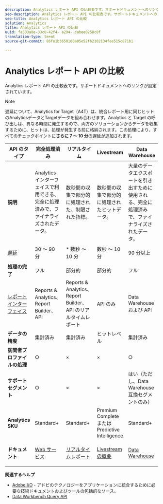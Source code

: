 ```yaml
---
description: Analytics レポート API の比較表です。サポートドキュメントへのリンクが設定されています。
seo-description: Analytics レポート API の比較表です。サポートドキュメントへのリンクが設定されています。
seo-title: Analytics レポート API の比較
solution: Analytics
title: Analytics レポート API の比較
uuid: fa533a8e-33c0-42f4- a294- cabee0258c8f
translation-type: tm+mt
source-git-commit: 86fe1b3650100a05e52fb2102134fee515c871b1

---
```



# Analytics レポート API の比較

Analytics レポート API の比較表です。サポートドキュメントへのリンクが設定されています。

>[!NOTE]
>
>遅延について、Analytics for Target（A4T）は、統合レポート用に同じヒットのAnalyticsデータとTargetデータを組み合わせます。Analytics と Target の呼び出しは、異なる時間に発生するので、両方のソリューションからデータを収集するために、ヒットは、処理が発生する前に格納されます。この処理により、すべてのチェックポイントに&#x200B;**さらに 7 ～ 10 分**&#x200B;の遅延が追加されます。

<table id="table_7AF4FD678D494063ADF459B3CBC3EF3F"> 
 <thead> 
  <tr> 
   <th colname="col1" class="entry"> API のタイプ </th> 
   <th colname="col2" class="entry"> 完全処理済み </th> 
   <th colname="col3" class="entry"> リアルタイム </th> 
   <th colname="col4" class="entry"> Livestream </th> 
   <th colname="col5" class="entry"> Data Warehouse </th> 
  </tr> 
 </thead>
 <tbody> 
  <tr> 
   <td colname="col1"> <b>説明</b> </td> 
   <td colname="col2"> Analytics インターフェイスで利用できる、完全に処理済みで、ファイナライズされたデータ。 </td> 
   <td colname="col3"> 数秒間の収集で部分的に処理された、制限された指標。 </td> 
   <td colname="col4"> 数秒間の収集で部分的に処理されたヒットデータ。 </td> 
   <td colname="col5"> 大量のデータエクスポートを引き出すために使用される、完全に処理済みで、ファイナライズされたデータ。 </td> 
  </tr> 
  <tr> 
   <td colname="col1"> <p><a href="https://marketing.adobe.com/resources/help/en_US/analytics/whitepapers/analytics-data-availability.pdf" format="https" scope="external"> 遅延</a> </p> </td> 
   <td colname="col2"> 30 ～ 90 分 </td> 
   <td colname="col3"> * 数秒 ～ 10 分 </td> 
   <td colname="col4"> 数秒 ～ 10 分 </td> 
   <td colname="col5"> 90 分以上 </td> 
  </tr> 
  <tr> 
   <td colname="col1"> <b>処理の完了</b> </td> 
   <td colname="col2"> フル </td> 
   <td colname="col3"> 部分的 </td> 
   <td colname="col4"> 部分的 </td> 
   <td colname="col5"> フル </td> 
  </tr> 
  <tr> 
   <td colname="col1"> <a href="https://marketing.adobe.com/resources/help/en_US/reference/" format="https" scope="external"> レポートインターフェイス</a> </td> 
   <td colname="col2"> Reports &amp; Analytics、Report Builder、API </td> 
   <td colname="col3"> Reports &amp; Analytics、Report Builder、API のリアルタイムレポート </td> 
   <td colname="col4"> API のみ </td> 
   <td colname="col5"> Data Warehouse および API </td> 
  </tr> 
  <tr> 
   <td colname="col1"> <b>データの精度</b> </td> 
   <td colname="col2"> 集計済み </td> 
   <td colname="col3"> 集計済み </td> 
   <td colname="col4"> ヒットレベル </td> 
   <td colname="col5"> 集計済み </td> 
  </tr> 
  <tr> 
   <td colname="col1"> <b>訪問者プロファイルの処理</b> </td> 
   <td colname="col2"> ○ </td> 
   <td colname="col3"> × </td> 
   <td colname="col4"> × </td> 
   <td colname="col5"> ○ </td> 
  </tr> 
  <tr> 
   <td colname="col1"> <b>サポートセグメント</b> </td> 
   <td colname="col2"> ○ </td> 
   <td colname="col3"> × </td> 
   <td colname="col4"> × </td> 
   <td colname="col5"> はい（ただし、Data Warehouse 互換セグメントのみ） </td> 
  </tr> 
  <tr> 
   <td colname="col1"> <b>Analytics SKU</b> </td> 
   <td colname="col2"> Standard+ </td> 
   <td colname="col3"> Standard+ </td> 
   <td colname="col4"> Premium Complete または Predictive Intelligence </td> 
   <td colname="col5"> Standard+ </td> 
  </tr> 
  <tr> 
   <td colname="col1"> <b>ドキュメント</b> </td> 
   <td colname="col2"> <p> <a href="https://marketing.adobe.com/developer/documentation/analytics-reporting-1-4/get-started%E2%80%8B" format="https" scope="external"> Web サービス</a> </p> </td> 
   <td colname="col3"> <p> <a href="https://marketing.adobe.com/developer/documentation/analytics-reporting-1-4/real-time" format="https" scope="external"> リアルタイムレポート</a> </p> </td> 
   <td colname="col4"> <p> <a href="https://marketing.adobe.com/developer/documentation/analytics-live-stream/overview-1%E2%80%8B" format="https" scope="external"> Livestream の概要</a> </p> </td> 
   <td colname="col5"> <p><a href="https://marketing.adobe.com/resources/help/en_US/reference/data_warehouse.html" format="https" scope="external"> Data Warehouse</a> </p> </td> 
  </tr> 
 </tbody> 
</table>

**関連するヘルプ**

* [Adobe I/O](https://www.adobe.io/) - アドビのテクノロジーをアプリケーションに統合するために必要な技術ドキュメントおよびツールの包括的なソース。
* [Data Workbench Query API](https://marketing.adobe.com/developer/documentation/data-workbench-query-api/c-ins-qry-api)

